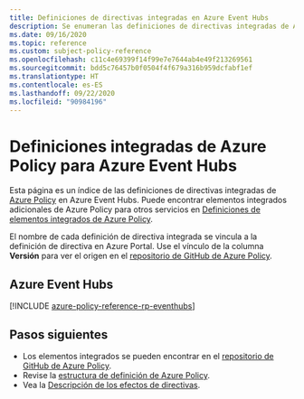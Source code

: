 ```yaml
---
title: Definiciones de directivas integradas en Azure Event Hubs
description: Se enumeran las definiciones de directivas integradas de Azure Policy en Azure Event Hubs. Estas definiciones de directivas integradas proporcionan enfoques comunes para administrar los recursos de Azure.
ms.date: 09/16/2020
ms.topic: reference
ms.custom: subject-policy-reference
ms.openlocfilehash: c11c4e69399f14f99e7e7644ab4e49f213269561
ms.sourcegitcommit: bdd5c76457b0f0504f4f679a316b959dcfabf1ef
ms.translationtype: HT
ms.contentlocale: es-ES
ms.lasthandoff: 09/22/2020
ms.locfileid: "90984196"
---
```

# <a name="azure-policy-built-in-definitions-for-azure-event-hubs"></a>Definiciones integradas de Azure Policy para Azure Event Hubs

Esta página es un índice de las definiciones de directivas integradas de [Azure Policy](../governance/policy/overview.md) en Azure Event Hubs. Puede encontrar elementos integrados adicionales de Azure Policy para otros servicios en [Definiciones de elementos integrados de Azure Policy](../governance/policy/samples/built-in-policies.md).

El nombre de cada definición de directiva integrada se vincula a la definición de directiva en Azure Portal. Use el vínculo de la columna **Versión** para ver el origen en el [repositorio de GitHub de Azure Policy](https://github.com/Azure/azure-policy).

## <a name="azure-event-hubs"></a>Azure Event Hubs

[!INCLUDE [azure-policy-reference-rp-eventhubs](../../includes/policy/reference/byrp/microsoft.eventhub.md)]

## <a name="next-steps"></a>Pasos siguientes

- Los elementos integrados se pueden encontrar en el [repositorio de GitHub de Azure Policy](https://github.com/Azure/azure-policy).
- Revise la [estructura de definición de Azure Policy](../governance/policy/concepts/definition-structure.md).
- Vea la [Descripción de los efectos de directivas](../governance/policy/concepts/effects.md).
